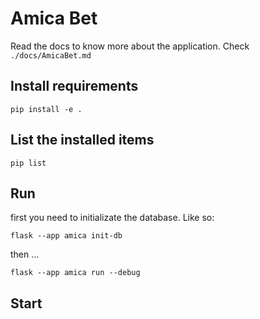 # Amica Bet

Read the docs to know more about the application. Check `./docs/AmicaBet.md`

## Install requirements
`pip install -e .`

## List the installed items
`pip list`

## Run
first you need to initializate the database. Like so: 

`flask --app amica init-db`

then ...

`flask --app amica run --debug`

## Start